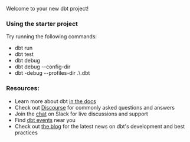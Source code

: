Welcome to your new dbt project!

### Using the starter project

Try running the following commands:
- dbt run
- dbt test
- dbt debug
- dbt debug --config-dir
- dbt -debug --profiles-dir .\\.dbt


### Resources:
- Learn more about dbt [in the docs](https://docs.getdbt.com/docs/introduction)
- Check out [Discourse](https://discourse.getdbt.com/) for commonly asked questions and answers
- Join the [chat](http://slack.getdbt.com/) on Slack for live discussions and support
- Find [dbt events](https://events.getdbt.com) near you
- Check out [the blog](https://blog.getdbt.com/) for the latest news on dbt's development and best practices

